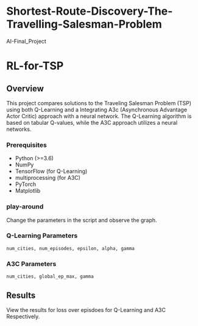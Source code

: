 # Shortest-Route-Discovery-The-Travelling-Salesman-Problem
AI-Final_Project

# RL-for-TSP


## Overview

This project compares solutions to the Traveling Salesman Problem (TSP) using both Q-Learning and a Integrating A3c (Asynchronous Advantage Actor Critic) approach with a neural network. The Q-Learning algorithm is based on tabular Q-values, while the A3C approach utilizes a neural networks.


### Prerequisites

- Python (>=3.6)
- NumPy
- TensorFlow (for Q-Learning)
- multiprocessing (for A3C)
- PyTorch
- Matplotlib

### play-around

Change the parameters in the script and observe the graph.

### Q-Learning Parameters

    num_cities, num_episodes, epsilon, alpha, gamma 

### A3C Parameters

    num_cities, global_ep_max, gamma

## Results

View the results for loss over episdoes for Q-Learning and A3C Respectively.


